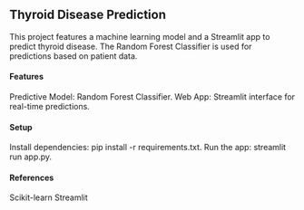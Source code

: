 ## Thyroid Disease Prediction
This project features a machine learning model and a Streamlit app to predict thyroid disease. The Random Forest Classifier is used for predictions based on patient data.

#### Features
Predictive Model: Random Forest Classifier.
Web App: Streamlit interface for real-time predictions.

#### Setup
Install dependencies: pip install -r requirements.txt.
Run the app: streamlit run app.py.

#### References
Scikit-learn
Streamlit
